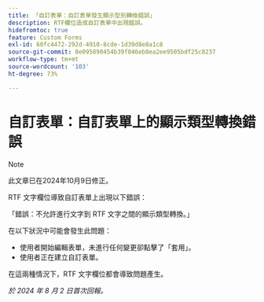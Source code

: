 ```yaml
---
title: 「自訂表單：自訂表單發生顯示型別轉換錯誤」
description: RTF欄位造成自訂表單中出現錯誤。
hidefromtoc: true
feature: Custom Forms
exl-id: 60fc4472-292d-4910-8cde-1d39d8e8a1c8
source-git-commit: 8e095890454b39f046eb8ea2ee9505bdf25c8237
workflow-type: tm+mt
source-wordcount: '103'
ht-degree: 73%

---
```


# 自訂表單：自訂表單上的顯示類型轉換錯誤

>[!NOTE]
>
>此文章已在2024年10月9日修正。

RTF 文字欄位導致自訂表單上出現以下錯誤：

「錯誤：不允許進行文字到 RTF 文字之間的顯示類型轉換。」

在以下狀況中可能會發生此問題：

* 使用者開始編輯表單，未進行任何變更卻點擊了「套用」。
* 使用者正在建立自訂表單。

在這兩種情況下，RTF 文字欄位都會導致問題產生。

_於 2024 年 8 月 2 日首次回報。_
